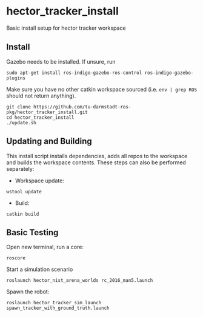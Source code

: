 # hector_tracker_install
Basic install setup for hector tracker workspace

## Install
Gazebo needs to be  installed. If unsure, run
```
sudo apt-get install ros-indigo-gazebo-ros-control ros-indigo-gazebo-plugins
```
Make sure you have no other catkin workspace sourced (i.e. `env | grep ROS` should not return anything).
```
git clone https://github.com/tu-darmstadt-ros-pkg/hector_tracker_install.git
cd hector_tracker_install
./update.sh
```

## Updating and Building

This install script installs dependencies, adds all repos to the workspace and builds the workspace contents. These steps can also be performed separately:
* Workspace update:
```
wstool update
```
* Build:
```
catkin build
```

## Basic Testing

Open new terminal, run a core:
```
roscore
```
Start a simulation scenario
```
roslaunch hector_nist_arena_worlds rc_2016_man5.launch
```
Spawn the robot:
```
roslaunch hector_tracker_sim_launch spawn_tracker_with_ground_truth.launch 
```

